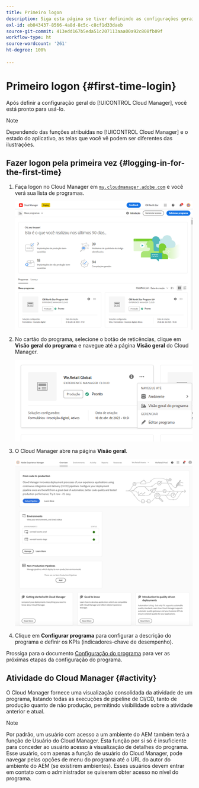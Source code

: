 ```yaml
---
title: Primeiro logon
description: Siga esta página se tiver definindo as configurações gerais e estiver pronto para usar o Cloud Manager pela primeira vez.
exl-id: eb043437-8566-4a8d-8c5c-c8cf1d33daeb
source-git-commit: 413edd167b5eda51c207113aaa00a92c808fb09f
workflow-type: ht
source-wordcount: '261'
ht-degree: 100%

---
```



# Primeiro logon {#first-time-login}

Após definir a configuração geral do [!UICONTROL Cloud Manager], você está pronto para usá-lo.

>[!NOTE]
>
>Dependendo das funções atribuídas no [!UICONTROL Cloud Manager] e o estado do aplicativo, as telas que você vê podem ser diferentes das ilustrações.

## Fazer logon pela primeira vez {#logging-in-for-the-first-time}

1. Faça logon no Cloud Manager em [`my.cloudmanager.adobe.com`](https://my.cloudmanager.adobe.com/) e você verá sua lista de programas.

   ![Console do Cloud Manager](/help/assets/cloud-manager-console.png)

1. No cartão do programa, selecione o botão de reticências, clique em **Visão geral do programa** e navegue até a página **Visão geral** do Cloud Manager.

   ![Opção do Cloud Manager](/help/assets/program-overview-option.png)

1. O Cloud Manager abre na página **Visão geral**.

   ![Página de visão geral do Cloud Manager](/help/assets/FirstLogin1.png)

1. Clique em **Configurar programa** para configurar a descrição do programa e definir os KPIs (indicadores-chave de desempenho).

Prossiga para o documento [Configuração do programa](/help/getting-started/program-setup.md) para ver as próximas etapas da configuração do programa.

## Atividade do Cloud Manager {#activity}

O Cloud Manager fornece uma visualização consolidada da atividade de um programa, listando todas as execuções de pipeline de CI/CD, tanto de produção quanto de não produção, permitindo visibilidade sobre a atividade anterior e atual.

>[!NOTE]
>
>Por padrão, um usuário com acesso a um ambiente do AEM também terá a função de Usuário do Cloud Manager. Esta função por si só é insuficiente para conceder ao usuário acesso à visualização de detalhes do programa. Esse usuário, com apenas a função de usuário do Cloud Manager, pode navegar pelas opções de menu do programa até o URL do autor do ambiente do AEM (se existirem ambientes). Esses usuários devem entrar em contato com o administrador se quiserem obter acesso no nível do programa.
